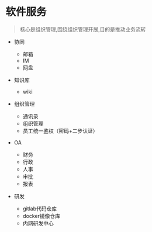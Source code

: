 # 软件服务

> 核心是组织管理,围绕组织管理开展,目的是推动业务流转

- 协同

    - 邮箱
    - IM
    - 网盘
    
- 知识库

    - wiki
    
- 组织管理

    - 通讯录
    - 组织管理
    - 员工统一鉴权（密码+二步认证）
    
- OA
    - 财务
    - 行政
    - 人事
    - 审批
    - 报表
- 研发
    - gitlab代码仓库
    - docker镜像仓库
    - 内网研发中心